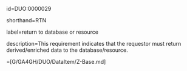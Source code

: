id=DUO:0000029

shorthand=RTN

label=return to database or resource

description=This requirement indicates that the requestor must return derived/enriched data to the database/resource.

=[G/GA4GH/DUO/DataItem/Z-Base.md]
